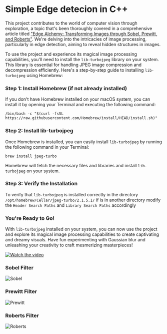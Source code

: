 # Simple Edge detecion in C++

This project contributes to the world of computer vision through exploration, a topic that's been thoroughly covered in a comprehensive article titled ["Edge Alchemy: Transforming Images through Sobel, Prewitt, and Roberts"](https://blog.salvatorelabs.com/edge-alchemy-transforming-images-through-sobel-prewitt-and-roberts/). We're delving into the intricacies of image processing, particularly in edge detection, aiming to reveal hidden structures in images.

To use the project and experience its magical image processing capabilities, you'll need to install the `lib-turbojpeg` library on your system. This library is essential for handling JPEG image compression and decompression efficiently. Here's a step-by-step guide to installing `lib-turbojpeg` using Homebrew:

### Step 1: Install Homebrew (if not already installed)

If you don't have Homebrew installed on your macOS system, you can install it by opening your Terminal and executing the following command:

``` /bin/bash -c "$(curl -fsSL https://raw.githubusercontent.com/Homebrew/install/HEAD/install.sh)" ```

### Step 2: Install lib-turbojpeg

Once Homebrew is installed, you can easily install `lib-turbojpeg` by running the following command in your Terminal:

```brew install jpeg-turbo```

Homebrew will fetch the necessary files and libraries and install `lib-turbojpeg` on your system.

### Step 3: Verify the Installation

To verify that `lib-turbojpeg` is installed correctly in the directory `/opt/homebrew/Cellar/jpeg-turbo/2.1.5.1/` if is in another directory modify the `Header Search Paths` and `Library Search Paths` accordingly

### You're Ready to Go!

With `lib-turbojpeg` installed on your system, you can now use the project and explore its magical image processing capabilities to create captivating and dreamy visuals. Have fun experimenting with Gaussian blur and unleashing your creativity to craft mesmerizing masterpieces!

[![Watch the video](https://img.youtube.com/vi/tUR2h4mnPqc/maxresdefault.jpg)](https://youtu.be/T-D1KVIuvjA)

### Sobel Filter
![Sobel](https://github.com/salvatore356/edge-detection/blob/head/imgs/sobel.jpg?raw=true)

### Prewitt Filter
![Prewitt](https://github.com/salvatore356/edge-detection/blob/head/imgs/prewitt.jpg?raw=true)

### Roberts Filter
![Roberts](https://github.com/salvatore356/edge-detection/blob/head/imgs/roberts.jpg?raw=true)
